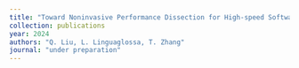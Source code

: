 ```yaml
---
title: "Toward Noninvasive Performance Dissection for High-speed Software Data Plane"
collection: publications
year: 2024  
authors: "Q. Liu, L. Linguaglossa, T. Zhang"
journal: "under preparation"
---
```


